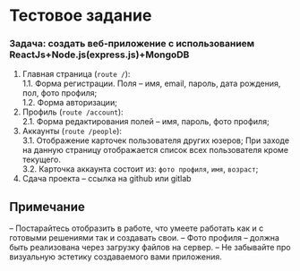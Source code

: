 # Тестовое задание
### Задача: создать веб-приложение с использованием 	 	 	       					   ReactJs+Node.js(express.js)+MongoDB
1.	Главная страница (`route /`): <br>
   1.1. Форма регистрации. Поля – имя, email, пароль, дата рождения, пол, фото профиля;<br>
   1.2. Форма авторизации;
2. 	Профиль (`route /account`): <br>
   2.1. Форма редактирования полей – имя, пароль, фото профиля;
3.	Аккаунты (`route /people`): <br>
   3.1. Отображение карточек пользователя других юзеров; При заходе на данную страницу отображается список всех пользователя кроме текущего.<br>
   3.2. Карточка аккаунта состоит из: `фото профиля`, `имя`, `возраст`;
4.	Сдача проекта – ссылка на github или gitlab

## Примечание
–	Постарайтесь отобразить в работе, что умеете работать как и с готовыми решениями так и создавать свои.
–	Фото профиля – должна быть реализована через загрузку файлов на сервер.
–	Не забывайте про визуальную эстетику создаваемого вами приложения.

